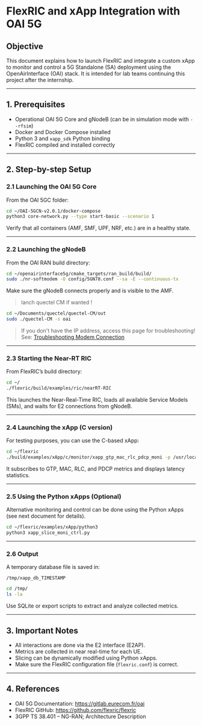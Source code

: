 # FlexRIC and xApp Integration with OAI 5G

## Objective

This document explains how to launch FlexRIC and integrate a custom xApp to monitor and control a 5G Standalone (SA) deployment using the OpenAirInterface (OAI) stack. It is intended for lab teams continuing this project after the internship.

---

## 1. Prerequisites

- Operational OAI 5G Core and gNodeB (can be in simulation mode with `--rfsim`)
- Docker and Docker Compose installed
- Python 3 and `xapp_sdk` Python binding
- FlexRIC compiled and installed correctly

---

## 2. Step-by-step Setup

### 2.1 Launching the OAI 5G Core

From the OAI 5GC folder:

```bash
cd ~/OAI-5GCN-v2.0.1/docker-compose
python3 core-network.py --type start-basic --scenario 1
```

Verify that all containers (AMF, SMF, UPF, NRF, etc.) are in a healthy state.

---

### 2.2 Launching the gNodeB

From the OAI RAN build directory:

```bash
cd ~/openairinterface5g/cmake_targets/ran_build/build/
sudo ./nr-softmodem -O config/5GN78.conf --sa -E --continuous-tx
```

Make sure the gNodeB connects properly and is visible to the AMF.

>lanch quectel CM if wanted !

```bash
cd ~/Documents/quectel/quectel-CM/out
sudo ./quectel-CM -s oai
```

> If you don't have the IP address, access this page for troubleshooting!  
See: [Troubleshooting Modem Connection](../troubleshooting/modem_connection.md)

---

### 2.3 Starting the Near-RT RIC

From FlexRIC’s build directory:

```bash
cd ~/
./flexric/build/examples/ric/nearRT-RIC
```

This launches the Near-Real-Time RIC, loads all available Service Models (SMs), and waits for E2 connections from gNodeB.

---

### 2.4 Launching the xApp (C version)

For testing purposes, you can use the C-based xApp:

```bash
cd ~/flexric
./build/examples/xApp/c/monitor/xapp_gtp_mac_rlc_pdcp_moni -p /usr/local/lib/flexric/ -c /usr/local/etc/flexric/flexric.conf
```

It subscribes to GTP, MAC, RLC, and PDCP metrics and displays latency statistics.

---

### 2.5 Using the Python xApps (Optional)

Alternative monitoring and control can be done using the Python xApps (see next document for details).

```bash
cd ~/flexric/examples/xApp/python3
python3 xapp_slice_moni_ctrl.py
```

---

### 2.6 Output

A temporary database file is saved in:

```
/tmp/xapp_db_TIMESTAMP
```

```bash
cd /tmp/
ls -la
```

Use SQLite or export scripts to extract and analyze collected metrics.

---

## 3. Important Notes

- All interactions are done via the E2 interface (E2AP).
- Metrics are collected in near real-time for each UE.
- Slicing can be dynamically modified using Python xApps.
- Make sure the FlexRIC configuration file (`flexric.conf`) is correct.

---

## 4. References

- OAI 5G Documentation: https://gitlab.eurecom.fr/oai
- FlexRIC GitHub: https://github.com/flexric/flexric
- 3GPP TS 38.401 – NG-RAN; Architecture Description

